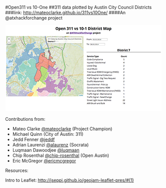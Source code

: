 #Open311 vs 10-One
##311 data plotted by Austin City Council Districts
###link: <http://mateoclarke.github.io/311vs10One/>
####An @atxhackforchange project

![](311screenshot.png "311 Screenshoot")

Contributions from:

* Mateo Clarke [@mateoclarke](https://github.com/mateoclarke) (Project Champion)
* Michael Quinn (City of Austin: 311)
* Jedd Fenner [@jeddf](https://github.com/jeddf)
* Adrian Laurenzi [@alaurenz](https://github.com/alaurenz) (Socrata)
* Luqmaan Dawoodjee [@luqmaan](https://github.com/luqmann)
* Chip Rosenthal [@chip-rosenthal](https://github.com/chip-rosenthal) (Open Austin)
* Eric McGregor [@ericmcgregor](https://github.com/ericmcgregor)

Resources:

Intro to Leaflet: <http://jseppi.github.io/geojam-leaflet-pres/#(1)>
